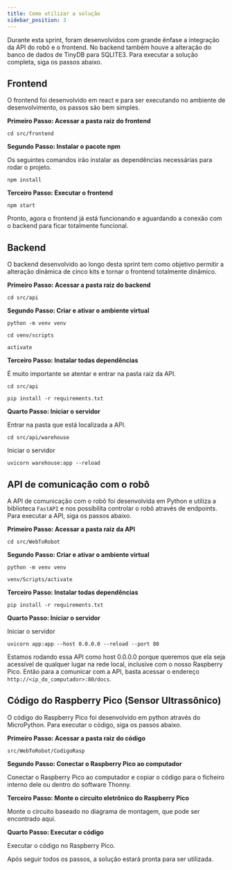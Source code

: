 ```yaml
---
title: Como utilizar a solução
sidebar_position: 3
---
```

Durante esta sprint, foram desenvolvidos com grande ênfase a integração da API do robô e o frontend. No backend também houve a alteração do banco de dados de TinyDB para SQLITE3.
Para executar a solução completa, siga os passos abaixo.


## Frontend 

O frontend foi desenvolvido em react e para ser executando no ambiente de desenvolvimento, os passos são bem simples. 

**Primeiro Passo: Acessar a pasta raiz do frontend**

```
cd src/frontend
```

**Segundo Passo: Instalar o pacote npm**

Os seguintes comandos irão instalar as dependências necessárias para rodar o projeto.

```
npm install
```

**Terceiro Passo: Executar o frontend**

```
npm start
```

Pronto, agora o frontend já está funcionando e aguardando a conexão com o backend para ficar totalmente funcional. 

## Backend 

O backend desenvolvido ao longo desta sprint tem como objetivo permitir a alteração dinâmica de cinco kits e tornar o frontend totalmente dinâmico. 

**Primeiro Passo: Acessar a pasta raiz do backend**

```
cd src/api
```

**Segundo Passo: Criar e ativar o ambiente virtual**

```
python -m venv venv
```

```
cd venv/scripts
```

```
activate
```


**Terceiro Passo: Instalar todas dependências**

É muito importante se atentar e entrar na pasta raíz da API.

```
cd src/api
```

```
pip install -r requirements.txt
```

**Quarto Passo: Iniciar o servidor**

Entrar na pasta que está localizada a API. 

```
cd src/api/warehouse
```

Iniciar o servidor 

```
uvicorn warehouse:app --reload
```

## API de comunicação com o robô

A API de comunicação com o robô foi desenvolvida em Python e utiliza a biblioteca `FastAPI` e nos possibilita controlar o robô através de endpoints. Para executar a API, siga os passos abaixo.

**Primeiro Passo: Acessar a pasta raiz da API**

```
cd src/WebToRobot
```

**Segundo Passo: Criar e ativar o ambiente virtual**

```
python -m venv venv
```

```
venv/Scripts/activate
```

**Terceiro Passo: Instalar todas dependências**

```
pip install -r requirements.txt
```

**Quarto Passo: Iniciar o servidor**

Iniciar o servidor 

```
uvicorn app:app --host 0.0.0.0 --reload --port 80
```

Estamos rodando essa API como host 0.0.0.0 porque queremos que ela seja acessível de qualquer lugar na rede local, inclusive com o nosso Raspberry Pico. Então para a comunicar com a API, basta acessar o endereço `http://<ip_do_computador>:80/docs`.


## Código do Raspberry Pico (Sensor Ultrassônico)

O código do Raspberry Pico foi desenvolvido em python através do MicroPython. Para executar o código, siga os passos abaixo.

**Primeiro Passo: Acessar a pasta raiz do código**

```
src/WebToRobot/CodigoRasp
```

**Segundo Passo: Conectar o Raspberry Pico ao computador**

Conectar o Raspberry Pico ao computador e copiar o código para o ficheiro interno dele ou dentro do software Thonny.


**Terceiro Passo: Monte o circuito eletrônico do Raspberry Pico**

Monte o circuito baseado no diagrama de montagem, que pode ser encontrado aqui.

**Quarto Passo: Executar o código**

Executar o código no Raspberry Pico. 


Após seguir todos os passos, a solução estará pronta para ser utilizada.